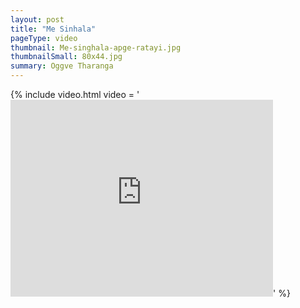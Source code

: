 ```yaml
---
layout: post
title: "Me Sinhala"
pageType: video
thumbnail: Me-singhala-apge-ratayi.jpg
thumbnailSmall: 80x44.jpg
summary: Oggve Tharanga
---
```


{% include video.html video = '<iframe width="420" height="315" src="https://www.youtube.com/embed/V0p0PCSqu7o" frameborder="0" allowfullscreen></iframe>' %} 
